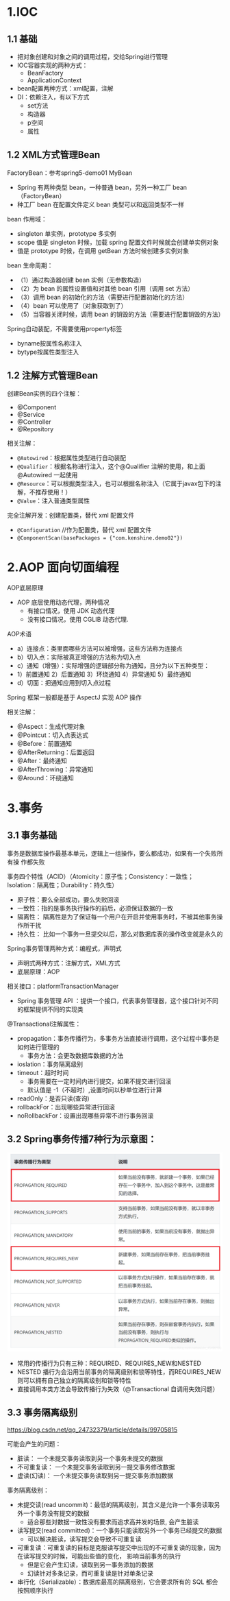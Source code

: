 # 1.IOC
## 1.1 基础
- 把对象创建和对象之间的调用过程，交给Spring进行管理
- IOC容器实现的两种方式：
    - BeanFactory
    - ApplicationContext
- bean配置两种方式：xml配置，注解
- DI：依赖注入，有以下方式
    - set方法
    - 构造器
    - p空间
    - 属性
    
## 1.2 XML方式管理Bean
FactoryBean：参考spring5-demo01 MyBean
- Spring 有两种类型 bean，一种普通 bean，另外一种工厂 bean（FactoryBean）
- 种工厂 bean 在配置文件定义 bean 类型可以和返回类型不一样
   
bean 作用域：
- singleton 单实例，prototype 多实例
- scope 值是 singleton 时候，加载 spring 配置文件时候就会创建单实例对象
- 值是 prototype 时候，在调用 getBean 方法时候创建多实例对象

bean 生命周期：
- （1）通过构造器创建 bean 实例（无参数构造）
- （2）为 bean 的属性设置值和对其他 bean 引用（调用 set 方法）
- （3）调用 bean 的初始化的方法（需要进行配置初始化的方法）
- （4）bean 可以使用了（对象获取到了）
- （5）当容器关闭时候，调用 bean 的销毁的方法（需要进行配置销毁的方法）

Spring自动装配，不需要使用property标签
- byname按属性名称注入
- bytype按属性类型注入

## 1.2 注解方式管理Bean
创建Bean实例的四个注解：
- @Component
- @Service
- @Controller
- @Repository

相关注解：
- `@Autowired`：根据属性类型进行自动装配
- `@Qualifier`：根据名称进行注入，这个@Qualifier 注解的使用，和上面@Autowired 一起使用
- `@Resource`：可以根据类型注入，也可以根据名称注入（它属于javax包下的注解，不推荐使用！）
- `@Value`：注入普通类型属性

完全注解开发：创建配置类，替代 xml 配置文件
- `@Configuration` //作为配置类，替代 xml 配置文件
- `@ComponentScan(basePackages = {"com.kenshine.demo02"})`

# 2.AOP 面向切面编程
AOP底层原理
- AOP 底层使用动态代理，两种情况
    - 有接口情况，使用 JDK 动态代理
    - 没有接口情况，使用 CGLIB 动态代理.

AOP术语
- a）连接点：类里面哪些方法可以被增强，这些方法称为连接点
- b）切入点：实际被真正增强的方法称为切入点
- c）通知（增强）：实际增强的逻辑部分称为通知，且分为以下五种类型：
- 1）前置通知 2）后置通知 3）环绕通知 4）异常通知 5）最终通知
- d）切面：把通知应用到切入点过程

Spring 框架一般都是基于 AspectJ 实现 AOP 操作

相关注解：
- @Aspect：生成代理对象
- @Pointcut：切入点表达式
- @Before：前置通知
- @AfterReturning：后置返回
- @After：最终通知
- @AfterThrowing：异常通知
- @Around：环绕通知

# 3.事务
## 3.1 事务基础
事务是数据库操作最基本单元，逻辑上一组操作，要么都成功，如果有一个失败所有操 作都失败

事务四个特性（ACID）（Atomicity：原子性；Consistency：一致性；Isolation：隔离性；Durability：持久性）
- 原子性：要么全部成功，要么失败回滚
- 一致性：指的是事务执行操作的前后，必须保证数据的一致
- 隔离性： 隔离性是为了保证每一个用户在开启并使用事务时，不被其他事务操作所干扰
- 持久性： 比如一个事务一旦提交以后，那么对数据库表的操作改变就是永久的

Spring事务管理两种方式：编程式，声明式
- 声明式两种方式：注解方式，XML方式
- 底层原理：AOP

相关接口：platformTransactionManager
- Spring 事务管理 API ：提供一个接口，代表事务管理器，这个接口针对不同的框架提供不同的实现类

@Transactional注解属性：
- propagation：事务传播行为，多事务方法直接进行调用，这个过程中事务是如何进行管理的
    - 事务方法：会更改数据库数据的方法
- ioslation：事务隔离级别
- timeout：超时时间
    - 事务需要在一定时间内进行提交，如果不提交进行回滚 
    - 默认值是 -1（不超时）,设置时间以秒单位进行计算
- readOnly：是否只读(查询)
- rollbackFor：出现哪些异常进行回滚
- noRollbackFor：设置出现哪些异常不进行事务回滚

## 3.2 Spring事务传播7种行为示意图：
![](spring5-demo05/img/Spring事务传播行为.png)
- 常用的传播行为只有三种：REQUIRED、REQUIRES_NEW和NESTED
- NESTED 播行为会沿用当前事务的隔离级别和锁等特性，而REQUIRES_NEW 则可以拥有自己独立的隔离级别和锁等特性
- 直接调用本类方法会导致传播行为失效（@Transactional 自调用失效问题）

## 3.3 事务隔离级别
https://blog.csdn.net/qq_24732379/article/details/99705815

可能会产生的问题：
- 脏读： 一个未提交事务读取到另一个事务未提交的数据
- 不可重复读： 一个未提交事务读取到另一提交事务修改数据
- 虚读(幻读)： 一个未提交事务读取到另一提交事务添加数据
    

事务隔离级别：
- 未提交读(read uncommit)：最低的隔离级别，其含义是允许一个事务读取另外一个事务没有提交的数据
    - 适合那些对数据一致性没有要求而追求高并发的场景, 会产生脏读
- 读写提交(read committed)：一个事务只能读取另外一个事务已经提交的数据
    - 可以解决脏读，读写提交会导致不可重复读
- 可重复读：可重复读的目标是克服读写提交中出现的不可重复读的现象，因为在读写提交的时候，可能出些值的变化， 影响当前事务的执行
    - 但是它会产生幻读，读取到另一事务添加的数据
    - 幻读针对多条记录，而可重复读是针对单条记录
- 串行化（Serializable）：数据库最高的隔离级别，它会要求所有的 SQL 都会按照顺序执行


